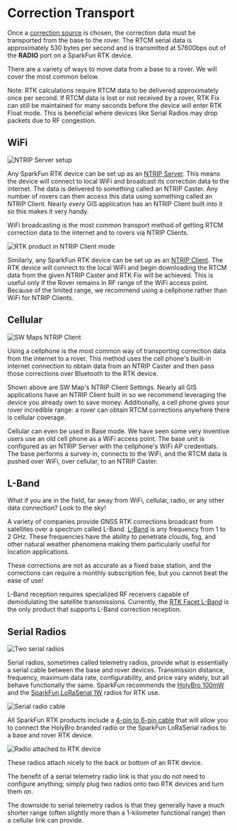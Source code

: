 # Correction Transport

Once a [correction source](https://docs.sparkfun.com/SparkFun_RTK_Firmware/correction_sources/) is chosen, the correction data must be transported from the base to the rover. The RTCM serial data is approximately 530 bytes per second and is transmitted at 57600bps out of the **RADIO** port on a SparkFun RTK device.

There are a variety of ways to move data from a base to a rover. We will cover the most common below. 

Note: RTK calculations require RTCM data to be delivered approximately once per second. If RTCM data is lost or not received by a rover, RTK Fix can still be maintained for many seconds before the device will enter RTK Float mode. This is beneficial where devices like Serial Radios may drop packets due to RF congestion.

## WiFi

![NTRIP Server setup](https://cdn.sparkfun.com/assets/learn_tutorials/1/4/6/3/RTK_Surveyor_-_WiFi_Config_-_Base_Config2.jpg)

Any SparkFun RTK device can be set up as an [NTRIP Server](https://docs.sparkfun.com/SparkFun_RTK_Firmware/configure_base/#ntrip-server). This means the device will connect to local WiFi and broadcast its correction data to the internet. The data is delivered to something called an NTRIP Caster. Any number of rovers can then access this data using something called an NTRIP Client. Nearly *every* GIS application has an NTRIP Client built into it so this makes it very handy.

WiFi broadcasting is the most common transport method of getting RTCM correction data to the internet and to rovers via NTRIP Clients.

![RTK product in NTRIP Client mode](https://cdn.sparkfun.com/assets/learn_tutorials/2/1/8/8/SparkFun_RTK_Rover_NTRIP_Client_Connection.png)

Similarly, any SparkFun RTK device can be set up as an [NTRIP Client](https://docs.sparkfun.com/SparkFun_RTK_Firmware/configure_gnss/#ntrip-client). The RTK device will connect to the local WiFi and begin downloading the RTCM data from the given NTRIP Caster and RTK Fix will be achieved. This is useful only if the Rover remains in RF range of the WiFi access point. Because of the limited range, we recommend using a cellphone rather than WiFi for NTRIP Clients.

## Cellular

![SW Maps NTRIP Client](https://cdn.sparkfun.com/r/600-600/assets/learn_tutorials/1/4/6/3/SW_Maps_-_NTRIP_Client.jpg)

Using a cellphone is the most common way of transporting correction data from the internet to a rover. This method uses the cell phone's built-in internet connection to obtain data from an NTRIP Caster and then pass those corrections over Bluetooth to the RTK device.

Shown above are SW Map's NTRIP Client Settings. Nearly all GIS applications have an NTRIP Client built in so we recommend leveraging the device you already own to save money. Additionally, a cell phone gives your rover incredible range: a rover can obtain RTCM corrections anywhere there is cellular coverage.

Cellular can even be used in Base mode. We have seen some very inventive users use an old cell phone as a WiFi access point. The base unit is configured as an NTRIP Server with the cellphone's WiFi AP credentials. The base performs a survey-in, connects to the WiFi, and the RTCM data is pushed over WiFi, over cellular, to an NTRIP Caster.

## L-Band

What if you are in the field, far away from WiFi, cellular, radio, or any other data connection? Look to the sky! 

A variety of companies provide GNSS RTK corrections broadcast from satellites over a spectrum called L-Band. [L-Band](https://en.wikipedia.org/wiki/L_band) is any frequency from 1 to 2 GHz. These frequencies have the ability to penetrate clouds, fog, and other natural weather phenomena making them particularly useful for location applications.

These corrections are not as accurate as a fixed base station, and the corrections can require a monthly subscription fee, but you cannot beat the ease of use!

L-Band reception requires specialized RF receivers capable of demodulating the satellite transmissions. Currently, the [RTK Facet L-Band](https://www.sparkfun.com/products/20000) is the only product that supports L-Band correction reception.

## Serial Radios

![Two serial radios](https://cdn.sparkfun.com//assets/parts/1/8/6/3/4/19032-SiK_Telemetry_Radio_V3_-_915MHz__100mW-01.jpg)

Serial radios, sometimes called telemetry radios, provide what is essentially a serial cable between the base and rover devices. Transmission distance, frequency, maximum data rate, configurability, and price vary widely, but all behave functionally the same. SparkFun recommends the [HolyBro 100mW](https://www.sparkfun.com/products/19032) and the [SparkFun LoRaSerial 1W](https://www.sparkfun.com/products/19311) radios for RTK use.

![Serial radio cable](https://cdn.sparkfun.com//assets/parts/1/6/2/2/2/17239-GHR-04V-S_to_GHR-06V-S_Cable_-_150mm-01.jpg)

All SparkFun RTK products include a [4-pin to 6-pin cable](https://www.sparkfun.com/products/17239) that will allow you to connect the HolyBro branded radio or the SparkFun LoRaSerial radios to a base and rover RTK device.

![Radio attached to RTK device](https://cdn.sparkfun.com/r/600-600/assets/learn_tutorials/1/4/6/3/SparkFun_RTK_Surveyor_-_Radio.jpg)

These radios attach nicely to the back or bottom of an RTK device.

The benefit of a serial telemetry radio link is that you do not need to configure anything; simply plug two radios onto two RTK devices and turn them on. 

The downside to serial telemetry radios is that they generally have a much shorter range (often slightly more than a 1-kilometer functional range) than a cellular link can provide.
